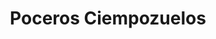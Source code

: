 ---
id: 'service-05'

title: 'Poceros Ciempozuelos'

title2: 'Desatascos Ciempozuelos'

titleMeta: "Desatascos y Poceros en Ciempozuelos 【91 577 18 49】"

lugar: 'Ciempozuelos'

mediumImage: 'desatascosciempozuelos-lg.webp'

largeImage: 'desatascosciempozuelos-md.webp'

metaContent: "✅Poceros en Ciempozuelos. 🔝 Empresa de desatascos en Ciempozuelos 24 horas. 📢 Desatrancos baratos con los mejores precios. ☎️​ 676 679 954"

detailBreadcrumbSubTitle: 'Single Service'

detailBreadcrumbDesc: 'Somos la empresa de desatascos más económica en toda la Comunidad de Madrid. Llámanos y compruébalo.'

detailSubTitle: 'Empresa de desatrancos en Ciempozuelos, ofrecemos las mejores soluciones a nuestros clientes.'

parrafo: "Desatascos en Ciempozuelos económicos, pide presupuesto y compruébalo."

pregunta: '¿Busca una empresa de desatascos en Ciempozuelos en la que pueda confiar? '

descripcion: ' Cuando se tiene que llevar a cabo cualquier servicio de pocería este debe ofrecerte la calidad y tranquilidad necesaria para que en un futuro no aparezcan los mismos problemas u otros más graves que te puedan suponer un desembolso económico mayor. Por eso en Grupal disponemos de profesionales cualificados avalados con más de 25 años de experiencia en sus espaldas en servicios de pocería en Ciempozuelos. Además de lo anterior actualmente ofrecemos los precios más económicos en toda la Comunidad de Madrid. '

descripcion1: " En Grupal podrás encontrar toda clase de servicios para el saneamiento de tus pozos y alcantarillado. Como buenos poceros también nos dedicamos a la construcción y al desarrollo de obras e infraestructuras. Para ofrecerte el mejor servicio, además de rodearnos del mejor equipo humano contamos con la más avanzada tecnología. "

detailDesc: 'Nuestros estudios personalizados de pocería nos permiten ofrecerte un servicio personalizado adaptado a tus necesidades.'

pregunta2: '¿Necesitas una empresa de limpieza de desagües en Ciempozuelos fiable y competente? '

descripcion2: "Son muchas las razones por las que puedes necesitar la ayuda de unos poceros en Ciempozuelos. Más allá de la construcción de un pozo, los desatascos en las cañerías son necesarios para un buen funcionamiento de estas. "

pregunta4: "¿Buscas una empresa de poceros en Ciempozuelos?"

option1: " En Grupal contamos con la más avanzada tecnología para poder desarrollar su labor de la forma menos invasiva posible. Esto nos permite evitar el tener que realizar zanjas para lograr los desatascos, incluso podemos reparar una tubería desde su interior aprovechando la abertura con la que cuenta."

option2: "Realizando mantenimientos preventivos, te aseguras no pasar un mal momento cuando menos te lo esperes. Mantén limpios tus pozos, tuberías y alcantarillas. Te ahorrará complicaciones y dinero a corto plazo."

option3: "Los atascos en la tubería te pueden incomodar en cualquier momento, sin avisar, nuestros poceros en Ciempozuelos te solucionarán el problema en el menor tiempo posible, cuando más lo necesites. Estamos 24 horas 7 días a la semana a tu servicio, si necesitas de un desatasco en cualquier lugar de tu domicilio y/o empresa, ¡En Grupal trabajamos para solucionar tus problemas!"

option4: "Trabajamos con todo tipo de empresas y particulares, desde las obras más pequeñas hasta las más grandes."

contenido: '<ul>
<li>✅ COMUNIDADES DE PROPIETARIOS</li>
<li>✅ COMUNIDADES DE VECINOS</li>
<li>✅ ARQUITECTOS</li>
<li>✅ ADMINISTRADORES DE FINCAS</li>
<li>✅ MANTENIMIENTO DE EMPRESAS</li>
<li>✅ PROPIETARIOS DE CHALETS Y PISOS</li>
<li>✅ AYUNTAMIENTOS</li>
<li>✅ EMPRESAS CONSTRUCTORAS</li>
<li>✅ ASEGURADORAS</li>
<li>✅ COLEGIOS</li>
<li>✅ AUTÓNOMOS</li>
</ul><br/>
<p>Contamos con ofertas especiales en todos nuestros servicios destinados a Empresas y Administradores de Fincas. <br/>
<a class="link" href="https://grupalsl.es/contacto">Contacta con nosotros </a>y pídenos toda la información que necesites.</p>
'



isFeatured: true
---